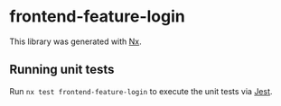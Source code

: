 # frontend-feature-login

This library was generated with [Nx](https://nx.dev).

## Running unit tests

Run `nx test frontend-feature-login` to execute the unit tests via [Jest](https://jestjs.io).
